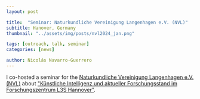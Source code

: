 ```yaml
---
layout: post

title:  "Seminar: Naturkundliche Vereinigung Langenhagen e.V. (NVL)"
subtitle: Hanover, Germany
thumbnail: "../assets/img/posts/nvl2024_jan.png"

tags: [outreach, talk, seminar]
categories: [news]

author: Nicolás Navarro-Guerrero
---
```


I co-hosted a seminar for the <a href="https://nvl-langenhagen.de/veranstaltungen.html" target="_blank">Naturkundliche Vereinigung Langenhagen e.V. (NVL)</a> about <a href="https://nvl-langenhagen.de/img/veranstaltungen/1_2024_05.svg" target="_blank">"Künstliche Intelligenz und aktueller Forschungsstand im Forschungszentrum L3S Hannover"</a>.
<!--more-->


